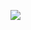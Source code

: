 ![](http://www.plantuml.com/plantuml/proxy?src=https://raw.githubusercontent.com/TaskManagerSoftware/Documents/master/Model/Model.puml&refresh=2)
 
